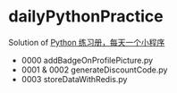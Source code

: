 # dailyPythonPractice

Solution of [Python 练习册，每天一个小程序](https://github.com/Yixiaohan/show-me-the-code)

* 0000 addBadgeOnProfilePicture.py
* 0001 & 0002 generateDiscountCode.py
* 0003 storeDataWithRedis.py